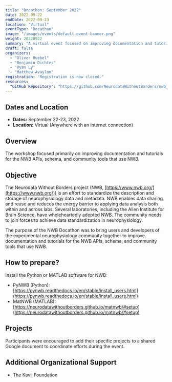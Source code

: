 ```yaml
---
title: "Docathon: September 2022"
date: 2022-09-22
endDate: 2022-09-23
location: "Virtual"
eventType: "Docathon"
image: "/images/events/default-event-banner.png"
weight: 20220922
summary: "A virtual event focused on improving documentation and tutorials for the NWB APIs, schema, and community tools that use NWB."
draft: false
organizers:
  - "Oliver Ruebel"
  - "Benjamin Dichter"
  - "Ryan Ly"
  - "Matthew Avaylon"
registration: "Registration is now closed."
resources:
  "GitHub Repository": "https://github.com/NeurodataWithoutBorders/nwb_hackathons/tree/main/Docuthon_2022_09"
---
```


## Dates and Location

- **Dates:** September 22-23, 2022
- **Location:** Virtual (Anywhere with an internet connection)

## Overview

The workshop focused primarily on improving documentation and tutorials for the NWB APIs, schema, and community tools that use NWB.

## Objective

The Neurodata Without Borders project (NWB, [https://www.nwb.org/](https://www.nwb.org/)) is an effort to standardize the description and storage of neurophysiology data and metadata. NWB enables data sharing and reuse and reduces the energy barrier to applying data analysis both within and across labs. Several laboratories, including the Allen Institute for Brain Science, have wholeheartedly adopted NWB. The community needs to join forces to achieve data standardization in neurophysiology.

The purpose of the NWB Docathon was to bring users and developers of the experimental neurophysiology community together to improve documentation and tutorials for the NWB APIs, schema, and community tools that use NWB.

## How to prepare?

Install the Python or MATLAB software for NWB:
  * PyNWB (Python): [https://pynwb.readthedocs.io/en/stable/install_users.html](https://pynwb.readthedocs.io/en/stable/install_users.html)
  * MatNWB (MATLAB): [https://neurodatawithoutborders.github.io/matnwb/#setup](https://neurodatawithoutborders.github.io/matnwb/#setup)

## Projects

Participants were encouraged to add their specific projects to a shared Google document to coordinate efforts during the event.

## Additional Organizational Support

- The Kavli Foundation
